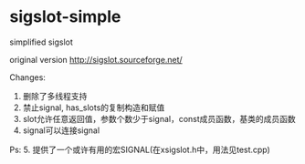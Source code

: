sigslot-simple
==============

simplified sigslot

original version
http://sigslot.sourceforge.net/

Changes:
1. 删除了多线程支持
2. 禁止signal, has_slots的复制构造和赋值
3. slot允许任意返回值，参数个数少于signal，const成员函数，基类的成员函数
4. signal可以连接signal

Ps:
5. 提供了一个或许有用的宏SIGNAL(在xsigslot.h中，用法见test.cpp)